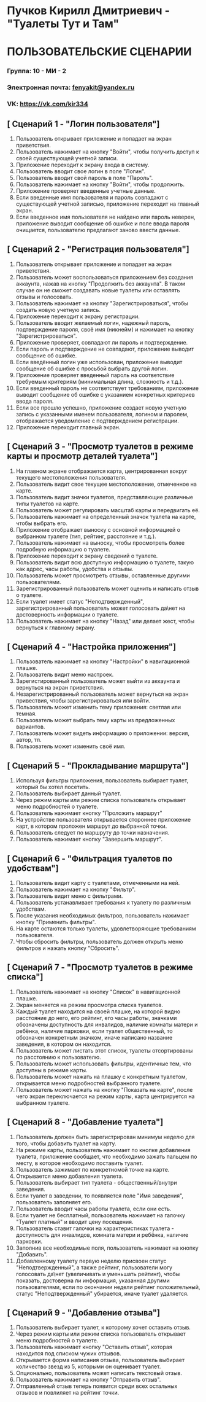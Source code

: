 # Пучков Кирилл Дмитриевич -  "Туалеты Тут и Там"
# **ПОЛЬЗОВАТЕЛЬСКИЕ СЦЕНАРИИ**
### Группа: 10 -  МИ -  2
### Электронная почта: fenyakit@yandex.ru
### VK: https://vk.com/kir334


## [ Сценарий 1 - "Логин пользователя"]
1. Пользователь открывает приложение и попадает на экран приветствия.
2. Пользователь нажимает на кнопку "Войти", чтобы получить доступ к своей существующей учетной записи.
3. Приложение переходит к экрану входа в систему.
4. Пользователь вводит свое логин в поле "Логин".
5. Пользователь вводит свой пароль в поле "Пароль".
6. Пользователь нажимает на кнопку "Войти", чтобы продолжить.
7. Приложение проверяет введенные учетные данные.
8. Если введенные имя пользователя и пароль совпадают с существующей учетной записью, приложение переходит на главный экран.
9. Если введенное имя пользователя не найдено или пароль неверен, приложение выводит сообщение об ошибке и поле ввода пароля очищается, пользователю предлагают заново ввести данные.

## [ Сценарий 2 - "Регистрация пользователя"]
1. Пользователь открывает приложение и попадает на экран приветствия.
2. Пользователь может воспользоваться приложением без создания аккаунта, нажав на кнопку "Продолжить без аккаунта". В таком случае он не сможет создавать новые туалеты или оставлять отзывы и голосовать.
3. Пользователь нажимает на кнопку "Зарегистрироваться", чтобы создать новую учетную запись.
4. Приложение переходит к экрану регистрации.
5. Пользователь вводит желаемый логин, надежный пароль, подтверждение пароля, своё имя (никнейм) и нажимает на кнопку "Зарегистрироваться".
6. Приложение проверяет, совпадают ли пароль и подтверждение.
7. Если пароль и подтверждение не совпадают, приложение выводит сообщение об ошибке.
8. Если введённый логин уже использован, приложение выводит сообщение об ошибке с просьбой выбрать другой логин.
9. Приложение проверяет введенный пароль на соответствие требуемым критериям (минимальная длина, сложность и т.д.).
10. Если введенный пароль не соответствует требованиям, приложение выводит сообщение об ошибке с указанием конкретных критериев ввода пароля.
11. Если все прошло успешно, приложение создает новую учетную запись с указанными именем пользователя, логином и паролем, отображается уведомление с подтверждением регистрации.
12. Приложение переходит главный экран.

## [ Сценарий 3 - "Просмотр туалетов в режиме карты и просмотр деталей туалета"]
1. На главном экране отображается карта, центрированная вокруг текущего местоположения пользователя.
2. Пользователь видит свое текущее местоположение, отмеченное на карте.
3. Пользователь видит значки туалетов, представляющие различные типы туалетов на карте.
4. Пользователь может регулировать масштаб карты и передвигать её.
5. Пользователь нажимает на определенный значок туалета на карте, чтобы выбрать его.
6. Приложение отображает выноску с основной информацией о выбранном туалете (тип, рейтинг, расстояние и т.д.).
7. Пользователь нажимает на выноску, чтобы просмотреть более подробную информацию о туалете.
8. Приложение переходит к экрану сведений о туалете.
9. Пользователь видит всю доступную информацию о туалете, такую как адрес, часы работы, удобства и отзывы.
10. Пользователь может просмотреть отзывы, оставленные другими пользователями.
11. Зарегистрированный пользователь может оценить и написать отзыв о туалете.
12. Если туалет имеет статус "Неподтвержденный", зарегистрированный пользователь может голосовать да\нет на достоверность информации о туалете.
13. Пользователь нажимает на кнопку "Назад" или делает жест, чтобы вернуться к главному экрану.

## [ Сценарий 4 - "Настройка приложения"]
1. Пользователь нажимает на кнопку "Настройки" в навигационной плашке.
2. Пользователь видит меню настроек.
3. Зарегистированный пользователь может выйти из аккаунта и вернуться на экран приветствия.
4. Незарегистрированный пользователь может вернуться на экран привествия, чтобы зарегистрироваться или войти.
5. Пользователь может изменить тему приложения: светлая или темная.
6. Пользователь может выбрать тему карты из предложенных вариантов.
7. Пользователь может видеть информацию о приложении: версия, автор, тп.
8. Пользователь может изменить своё имя.

## [ Сценарий 5 - "Прокладывание маршрута"]
1. Используя фильтры приложения, пользователь выбирает туалет, который бы хотел посетить.
2. Пользователь выбирает данный туалет.
3. Через режим карты или режим списка пользователь открывает меню подробностей о туалете.
4. Пользователь нажимает кнопку "Проложить маршрут"
5. На устройстве пользователя открывается стороннее приложение карт, в котором проложен маршрут до выбранной точки.
6. Пользователь следует по маршруту до точки назначения.
7. Пользователь нажимает кнопку "Завершить маршрут".

## [ Сценарий 6 - "Фильтрация туалетов по удобствам"]
1. Пользователь видит карту с туалетами, отмеченными на ней.
2. Пользователь нажимает на кнопку "Фильтр".
3. Пользователь видит меню с фильтрами.
4. Пользователь устанавливает требования к туалету по различным удобствам.
5. После указания необходимых фильтров, пользователь нажимает кнопку "Применить фильтры".
6. На карте остаются только туалеты, удовлетворяющие требованиям пользователя.
7. Чтобы сбросить фильтры, пользователь должен открыть меню фильтров и нажать кнопку "Сбросить".

## [ Сценарий 7 - "Просмотр туалетов в режиме списка"]
1. Пользователь нажимает на кнопку "Список" в навигационной плашке.
2. Экран меняется на режим просмотра списка туалетов.
3. Каждый туалет находится на своей плашке, на которой видно расстояние до него, его рейтинг, его часы работы, значками обозначены доступность для инвалидов, наличие комнаты матери и ребёнка, наличие парковки, если туалет общественный, то обозначен конкретным значком, иначе написано название заведения, в котором он находится.
4. Пользователь может листать этот список, туалеты отсортированы по расстоянию к пользователю.
5. Пользователь может использовать фильтры, идентичные тем, что доступны в режиме карты.
6. Пользователь может нажать на плашку с конкретным туалетом, открывается меню подробностей выбранного туалете.
7. Пользователь может нажать на кнопку "Показать на карте", после чего экран переключается на режим карты, карта центрируется на выбранном туалете.

## [ Сценарий 8 - "Добавление туалета"]
1. Пользователь должен быть зарегистрирован минимум неделю для того, чтобы добавить туалет на карту.
2. На режиме карты, пользователь нажимает по кнопке добавления туалета, приложение сообщает, что необходимо зажать пальцем по месту, в которое необходимо поставить туалет.
3. Пользователь зажимает по конкретномой точке на карте.
4. Открывается меню добавления туалета.
5. Пользователь выбирает тип туалета - общественный/внутри заведения.
6. Если туалет в заведении, то появляется поле "Имя заведения", пользователь заполняет его.
7. Пользователь вводит часы работы туалета, если они есть.
8. Если туалет не бесплатный, пользователь нажимает на галочку "Туалет платный" и вводит цену посещения.
9. Пользователь ставит галочки на характеристиках туалета - доступность для инвалидов, комната матери и ребёнка, наличие парковки.
10. Заполнив все необходимые поля, пользователь нажимает на кнопку "Добавить".
11. Добавленному туалету первую неделю присвоен статус "Неподтвержденный", а также рейтинг, пользователи могу голосовать да\нет (увеличивать и уменьшать рейтинг), чтобы показать, достоверна ли информация, указанная другими пользователями, если по окончании недели рейтинг положительный, статус "Неподтвержденный" убирается, иначе туалет удаляется.

## [ Сценарий 9 - "Добавление отзыва"]
1. Пользователь выбирает туалет, к которому хочет оставить отзыв.
2. Через режим карты или режим списка пользователь открывает меню подробностей о туалете.
3. Пользователь нажимает кнопку "Оставить отзыв", которая находится под списком чужих отзывов.
4. Открывается форма написания отзыва, пользователь выбирает количество звезд из 5, которыми он оценивает туалет.
5. Опционально, пользователь может написать текстовый отзыв.
6. Пользователь нажимает на кнопку "Отправить отзыв".
7. Отправленный отзыв теперь появится среди всех остальных отзывов и повлиляет на рейтинг точки.


